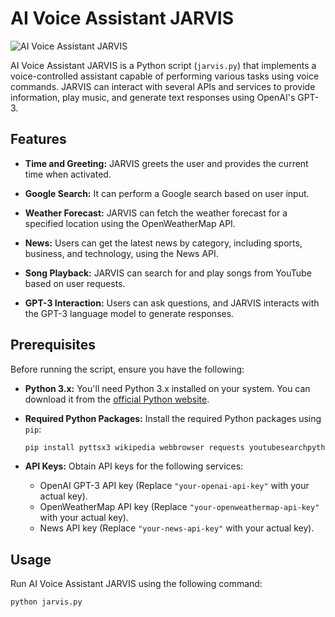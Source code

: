 # AI Voice Assistant JARVIS

![AI Voice Assistant JARVIS](assistant.jpg)

AI Voice Assistant JARVIS is a Python script (`jarvis.py`) that implements a voice-controlled assistant capable of performing various tasks using voice commands. JARVIS can interact with several APIs and services to provide information, play music, and generate text responses using OpenAI's GPT-3.

## Features

- **Time and Greeting:** JARVIS greets the user and provides the current time when activated.

- **Google Search:** It can perform a Google search based on user input.

- **Weather Forecast:** JARVIS can fetch the weather forecast for a specified location using the OpenWeatherMap API.

- **News:** Users can get the latest news by category, including sports, business, and technology, using the News API.

- **Song Playback:** JARVIS can search for and play songs from YouTube based on user requests.

- **GPT-3 Interaction:** Users can ask questions, and JARVIS interacts with the GPT-3 language model to generate responses.

## Prerequisites

Before running the script, ensure you have the following:

- **Python 3.x:** You'll need Python 3.x installed on your system. You can download it from the [official Python website](https://www.python.org/downloads/).

- **Required Python Packages:** Install the required Python packages using `pip`:

    ```bash
    pip install pyttsx3 wikipedia webbrowser requests youtubesearchpython openai speech_recognition
    ```

- **API Keys:** Obtain API keys for the following services:

    - OpenAI GPT-3 API key (Replace `"your-openai-api-key"` with your actual key).
    - OpenWeatherMap API key (Replace `"your-openweathermap-api-key"` with your actual key).
    - News API key (Replace `"your-news-api-key"` with your actual key).

## Usage

Run AI Voice Assistant JARVIS using the following command:

```bash
python jarvis.py
